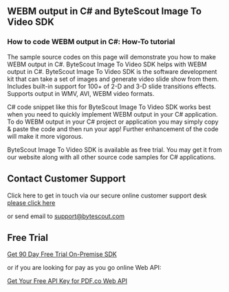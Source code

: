 ## WEBM output in C# and ByteScout Image To Video SDK

### How to code WEBM output in C#: How-To tutorial

The sample source codes on this page will demonstrate you how to make WEBM output in C#. ByteScout Image To Video SDK helps with WEBM output in C#. ByteScout Image To Video SDK is the software development kit that can take a set of images and generate video slide show from them. Includes built-in support for 100+ of 2-D and 3-D slide transitions effects. Supports output in WMV, AVI, WEBM video formats.

C# code snippet like this for ByteScout Image To Video SDK works best when you need to quickly implement WEBM output in your C# application. To do WEBM output in your C# project or application you may simply copy & paste the code and then run your app! Further enhancement of the code will make it more vigorous.

ByteScout Image To Video SDK is available as free trial. You may get it from our website along with all other source code samples for C# applications.

## Contact Customer Support

Click here to get in touch via our secure online customer support desk [please click here](https://bytescout.zendesk.com/hc/en-us/requests/new?subject=ByteScout%20Image%20To%20Video%20SDK%20Question)

or send email to [support@bytescout.com](mailto:support@bytescout.com?subject=ByteScout%20Image%20To%20Video%20SDK%20Question) 

## Free Trial

[Get 90 Day Free Trial On-Premise SDK](https://bytescout.com/download/web-installer?utm_source=github-readme)

or if you are looking for pay as you go online Web API:

[Get Your Free API Key for PDF.co Web API](https://pdf.co/documentation/api?utm_source=github-readme)